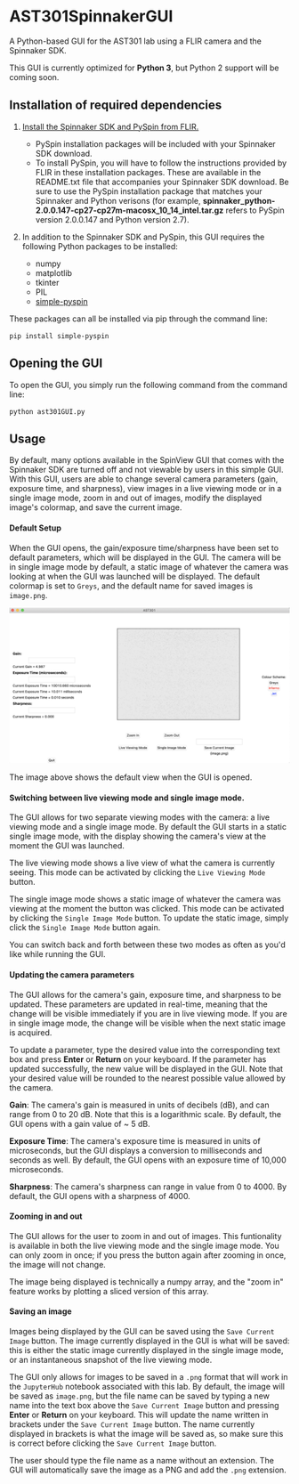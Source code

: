 # AST301SpinnakerGUI
A Python-based GUI for the AST301 lab using a FLIR camera and the Spinnaker SDK.

This GUI is currently optimized for **Python 3**, but Python 2 support will be coming soon.

## Installation of required dependencies

1. [Install the Spinnaker SDK and PySpin from FLIR.](https://www.flir.com/products/spinnaker-sdk/)
   * PySpin installation packages will be included with your Spinnaker SDK download. 
   * To install PySpin, you will have to follow the instructions provided by FLIR in these installation packages. These are available in the README.txt file that accompanies your Spinnaker SDK download. Be sure to use the PySpin installation package that matches your Spinnaker and Python verisons (for example, **spinnaker_python-2.0.0.147-cp27-cp27m-macosx_10_14_intel.tar.gz** refers to PySpin version 2.0.0.147 and Python version 2.7).

2. In addition to the Spinnaker SDK and PySpin, this GUI requires the following Python packages to be installed:
   * numpy
   * matplotlib
   * tkinter
   * PIL
   * [simple-pyspin](https://pypi.org/project/simple-pyspin/)

These packages can all be installed via pip through the command line:

    pip install simple-pyspin
    
## Opening the GUI

To open the GUI, you simply run the following command from the command line:

    python ast301GUI.py
    
## Usage

By default, many options available in the SpinView GUI that comes with the Spinnaker SDK are turned off and not viewable by users in this simple GUI. With this GUI, users are able to change several camera parameters (gain, exposure time, and sharpness), view images in a live viewing mode or in a single image mode, zoom in and out of images, modify the displayed image's colormap, and save the current image.

#### Default Setup

When the GUI opens, the gain/exposure time/sharpness have been set to default parameters, which will be displayed in the GUI. The camera will be in single image mode by default, a static image of whatever the camera was looking at when the GUI was launched will be displayed. The default colormap is set to `Greys`, and the default name for saved images is `image.png`.

![Default GUI view.](images/default.png)

The image above shows the default view when the GUI is opened. 

#### Switching between live viewing mode and single image mode.

The GUI allows for two separate viewing modes with the camera: a live viewing mode and a single image mode. By default the GUI starts in a static single image mode, with the display showing the camera's view at the moment the GUI was launched.

The live viewing mode shows a live view of what the camera is currently seeing. This mode can be activated by clicking the `Live Viewing Mode` button.

The single image mode shows a static image of whatever the camera was viewing at the moment the button was clicked. This mode can be activated by clicking the `Single Image Mode` button. To update the static image, simply click the `Single Image Mode` button again.

You can switch back and forth between these two modes as often as you'd like while running the GUI.

#### Updating the camera parameters

The GUI allows for the camera's gain, exposure time, and sharpness to be updated. These parameters are updated in real-time, meaning that the change will be visible immediately if you are in live viewing mode. If you are in single image mode, the change will be visible when the next static image is acquired.

To update a parameter, type the desired value into the corresponding text box and press **Enter** or **Return** on your keyboard. If the parameter has updated successfully, the new value will be displayed in the GUI. Note that your desired value will be rounded to the nearest possible value allowed by the camera.

**Gain**: The camera's gain is measured in units of decibels (dB), and can range from 0 to 20 dB. Note that this is a logarithmic scale. By default, the GUI opens with a gain value of ~ 5 dB.

**Exposure Time**: The camera's exposure time is measured in units of microseconds, but the GUI displays a conversion to milliseconds and seconds as well. By default, the GUI opens with an exposure time of 10,000 microseconds.

**Sharpness**: The camera's sharpness can range in value from 0 to 4000. By default, the GUI opens with a sharpness of 4000.

#### Zooming in and out

The GUI allows for the user to zoom in and out of images. This funtionality is available in both the live viewing mode and the single image mode. You can only zoom in once; if you press the button again after zooming in once, the image will not change. 

The image being displayed is technically a numpy array, and the "zoom in" feature works by plotting a sliced version of this array. 

#### Saving an image

Images being displayed by the GUI can be saved using the `Save Current Image` button. The image currently displayed in the GUI is what will be saved: this is either the static image currently displayed in the single image mode, or an instantaneous snapshot of the live viewing mode. 

The GUI only allows for images to be saved in a `.png` format that will work in the `JupyterHub` notebook associated with this lab. By default, the image will be saved as `image.png`, but the file name can be saved by typing a new name into the text box above the `Save Current Image` button and pressing **Enter** or **Return** on your keyboard. This will update the name written in brackets under the `Save Current Image` button. The name currently displayed in brackets is what the image will be saved as, so make sure this is correct before clicking the `Save Current Image` button.

The user should type the file name as a name without an extension. The GUI will automatically save the image as a PNG and add the `.png` extension.
